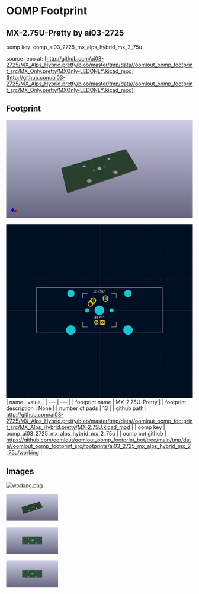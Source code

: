# OOMP Footprint  
## MX-2.75U-Pretty  by ai03-2725  
  
oomp key: oomp_ai03_2725_mx_alps_hybrid_mx_2_75u  
  
source repo at: [http://github.com/ai03-2725/MX_Alps_Hybrid.pretty/blob/master/tmp/data//oomlout_oomp_footprint_src/MX_Only.pretty/MXOnly-LEDONLY.kicad_mod](http://github.com/ai03-2725/MX_Alps_Hybrid.pretty/blob/master/tmp/data//oomlout_oomp_footprint_src/MX_Only.pretty/MXOnly-LEDONLY.kicad_mod)  
## Footprint  
  
[![working_kicad_pcb_3d.png](working_kicad_pcb_3d_600.png)](working_kicad_pcb_3d.png)  
  
[![working.png](working_600.png)](working.png)  
| name | value | 
| --- | --- | 
| footprint name | MX-2.75U-Pretty | 
| footprint description | None | 
| number of pads | 13 | 
| github path | http://github.com/ai03-2725/MX_Alps_Hybrid.pretty/blob/master/tmp/data//oomlout_oomp_footprint_src/MX_Alps_Hybrid.pretty/MX-2.75U.kicad_mod | 
| oomp key | oomp_ai03_2725_mx_alps_hybrid_mx_2_75u | 
| oomp bot github | https://github.com/oomlout/oomlout_oomp_footprint_bot/tree/main/tmp/data//oomlout_oomp_footprint_src/footprints/ai03_2725_mx_alps_hybrid_mx_2_75u/working | 
## Images  
  
[![working.png](working_140.png)](working.png)  
  
[![working_kicad_pcb_3d.png](working_kicad_pcb_3d_140.png)](working_kicad_pcb_3d.png)  
  
[![working_kicad_pcb_3d_back.png](working_kicad_pcb_3d_back_140.png)](working_kicad_pcb_3d_back.png)  
  
[![working_kicad_pcb_3d_front.png](working_kicad_pcb_3d_front_140.png)](working_kicad_pcb_3d_front.png)  
